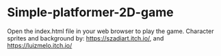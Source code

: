 # Simple-platformer-2D-game
Open the index.html file in your web browser to play the game.
Character sprites and background by:
https://szadiart.itch.io/, and 
https://luizmelo.itch.io/
